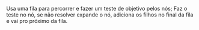 Usa uma fila para percorrer e fazer um teste de objetivo pelos nós;
Faz o teste no nó, se não resolver expande o nó, adiciona os filhos no final da fila e vai pro próximo da fila.